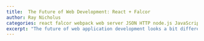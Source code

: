 ```yaml
---
title:  The Future of Web Development: React + Falcor
author: Ray Nicholus
categories: react falcor webpack web server JSON HTTP node.js JavaScript
excerpt: "The future of web application development looks a bit different than what we are all used to. I'll show you how to build a simple full-stack JavaScript app using Node.js on the backend, React on the frontend, Webpack for client-side modules support, and Netflix's Falcor as an efficient and intuitive alternative to the traditional REST API."
---
```

